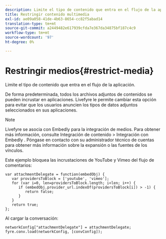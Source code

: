 ```yaml
---
description: Limite el tipo de contenido que entra en el flujo de la aplicación.
title: Restringir contenido multimedia
exl-id: ae09a058-41de-4b63-8654-cc82f5abad14
translation-type: tm+mt
source-git-commit: a2449482e617939cfda7e367da34875bf187c4c9
workflow-type: tm+mt
source-wordcount: '97'
ht-degree: 0%

---
```


# Restringir medios{#restrict-media}

Limite el tipo de contenido que entra en el flujo de la aplicación.

De forma predeterminada, todos los archivos adjuntos de contenidos se pueden incrustar en aplicaciones. Livefyre le permite cambiar esta opción para evitar que los usuarios anuncien los tipos de datos adjuntos seleccionados en sus aplicaciones.

>[!NOTE]
>
>Livefyre se asocia con Embedly para la integración de medios. Para obtener más información, consulte Integración de contenido > Integración con Embedly . Póngase en contacto con su administrador técnico de cuentas para obtener más información sobre la expansión o las fuentes de los vínculos.

Este ejemplo bloquea las incrustaciones de YouTube y Vimeo del flujo de comentarios:

```
var attachmentDelegate = function(embedObj) { 
   var providersToBlock = ['youtube', 'vimeo']; 
   for (var i=0, len=providersToBlock.length; i<len; i++) { 
      if (embedObj.provider_url.indexOf(providersToBlock[i]) > -1) { 
         return false; 
      } 
   } 
   return true; 
};
```

Al cargar la conversación:

```
networkConfig["attachmentDelegate"] = attachmentDelegate; 
fyre.conv.load(networkConfig, [convConfig]);
```
